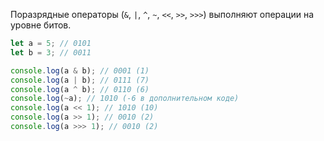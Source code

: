 Поразрядные операторы (`&`, `|`, `^`, `~`, `<<`, `>>`, `>>>`) выполняют операции на уровне битов.

```ts
let a = 5; // 0101
let b = 3; // 0011

console.log(a & b); // 0001 (1)
console.log(a | b); // 0111 (7)
console.log(a ^ b); // 0110 (6)
console.log(~a); // 1010 (-6 в дополнительном коде)
console.log(a << 1); // 1010 (10)
console.log(a >> 1); // 0010 (2)
console.log(a >>> 1); // 0010 (2)
```